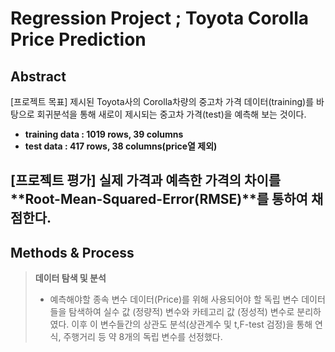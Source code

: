 Regression Project ; Toyota Corolla Price Prediction
===================

Abstract
-------------

[프로젝트 목표]
 제시된 Toyota사의 Corolla차량의 중고차 가격 데이터(training)를 바탕으로 회귀분석을 통해 새로이 제시되는 중고차 가격(test)을 예측해 보는 것이다.
 
- **training data : 1019 rows, 39 columns**
- **test data : 417 rows, 38 columns(price열 제외)**
 
[프로젝트 평가]
 실제 가격과 예측한 가격의 차이를 **Root-Mean-Squared-Error(RMSE)**를 통하여 채점한다.
-------------

Methods & Process
-------------

> **데이터 탐색 및 분석**
> - 예측해야할 종속 변수 데이터(Price)를 위해 사용되어야 할 독립 변수 데이터들을 탐색하여 실수 값 (정량적) 변수와 카테고리 값 (정성적) 변수로 분리하였다. 이후 이 변수들간의 상관도 분석(상관계수 및 t,F-test 검정)을 통해 연식, 주행거리 등 약 8개의 독립 변수를 선정했다.
